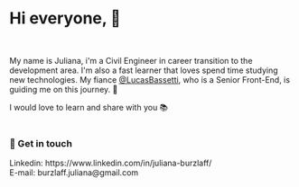<h1>Hi everyone, 👋</h1><br>

My name is Juliana, i'm a Civil Engineer in career transition to the development area. I'm also a fast learner that loves spend time studying new technologies. My fiance <a href="https://github.com/LucasBassetti">@LucasBassetti</a>, who is a Senior Front-End, is guiding me on this journey. 🚀<br>

I would love to learn and share with you 📚<br><br>

<h3>💬 Get in touch</h3>
Linkedin: https://www.linkedin.com/in/juliana-burzlaff/ <br>
E-mail: burzlaff.juliana@gmail.com <br>


